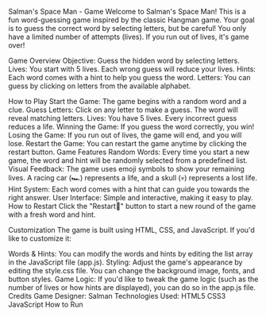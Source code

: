 Salman's Space Man - Game
Welcome to Salman's Space Man! This is a fun word-guessing game inspired by the classic Hangman game. Your goal is to guess the correct word by selecting letters, but be careful! You only have a limited number of attempts (lives). If you run out of lives, it's game over!

Game Overview
Objective: Guess the hidden word by selecting letters.
Lives: You start with 5 lives. Each wrong guess will reduce your lives.
Hints: Each word comes with a hint to help you guess the word.
Letters: You can guess by clicking on letters from the available alphabet.

How to Play
Start the Game: The game begins with a random word and a clue.
Guess Letters: Click on any letter to make a guess. The word will reveal matching letters.
Lives: You have 5 lives. Every incorrect guess reduces a life.
Winning the Game: If you guess the word correctly, you win!
Losing the Game: If you run out of lives, the game will end, and you will lose.
Restart the Game: You can restart the game anytime by clicking the restart button.
Game Features
Random Words: Every time you start a new game, the word and hint will be randomly selected from a predefined list.
Visual Feedback: The game uses emoji symbols to show your remaining lives. A racing car (🏎️) represents a life, and a skull (💀) represents a lost life.
Hint System: Each word comes with a hint that can guide you towards the right answer.
User Interface: Simple and interactive, making it easy to play.
How to Restart
Click the "Restart🔄️" button to start a new round of the game with a fresh word and hint.

Customization
The game is built using HTML, CSS, and JavaScript. If you'd like to customize it:

Words & Hints: You can modify the words and hints by editing the list array in the JavaScript file (app.js).
Styling: Adjust the game's appearance by editing the style.css file. You can change the background image, fonts, and button styles.
Game Logic: If you'd like to tweak the game logic (such as the number of lives or how hints are displayed), you can do so in the app.js file.
Credits
Game Designer: Salman
Technologies Used:
HTML5
CSS3
JavaScript
How to Run
